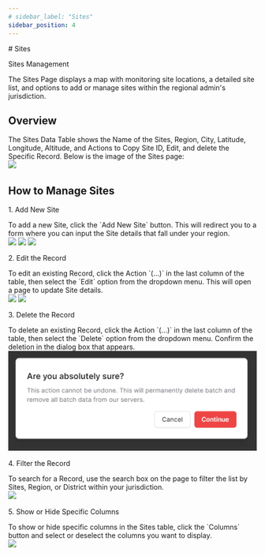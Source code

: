 ```yaml
---
# sidebar_label: "Sites"
sidebar_position: 4
---
```


<link rel="stylesheet" href="path/to/custom.css"/>
<div class="ml-5"> 
# Sites

<p class="font-light mt-5">Sites Management</p>
<div class="mt-5">The Sites Page displays a map with monitoring site locations, a detailed site list, and options to add or manage sites within the regional admin's jurisdiction.</div>

## Overview

<div class="mt-5">The Sites Data Table shows the Name of the Sites, Region, City, Latitude, Longitude, Altitude, and Actions to Copy Site ID, Edit, and delete the Specific Record. Below is the image of the Sites page:</div>

<img src="/img/regional-admin-site.png" class="w-auto h-auto my-8 border shadow-md"/>

## How to Manage Sites

<p class="font-semibold mt-3">1. Add New Site</p>
<div class="mt-5">To add a new Site, click the `Add New Site` button. This will redirect you to a form where you can input the Site details that fall under your region.</div>
<img src="/img/regional-admin-site-add.png" class="w-auto h-auto my-8 border shadow-md"/>
<img src="/img/regional-admin-site-add-dialogbox.png" class="w-96 h-auto my-8 border shadow-md"/>
<img src="/img/regional-admin-site-added.png" class="w-auto h-auto my-8 border shadow-md"/>

<p class="font-semibold mt-3">2. Edit the Record</p>
<div class="mt-5">To edit an existing Record, click the Action `(...)` in the last column of the table, then select the `Edit` option from the dropdown menu. This will open a page to update Site details.</div>
<img src="/img/regional-admin-site-edit.png" class="w-auto h-auto my-8 border shadow-md"/>
<img src="/img/regional-admin-site-edit-page.png" class="w-auto h-auto my-8 border shadow-md"/>

<p class="font-semibold mt-3">3. Delete the Record</p>
<div class="mt-5">To delete an existing Record, click the Action `(...)` in the last column of the table, then select the `Delete` option from the dropdown menu. Confirm the deletion in the dialog box that appears.</div>
<img src="https://github.com/aisaanwar62/Docusaurus-document/blob/main/static/img/deletebatch.png?raw=true
" class="w-auto h-auto my-8 border shadow-md"/>
<p class="font-semibold mt-3">4. Filter the Record</p>
<div class="mt-5">To search for a Record, use the search box on the page to filter the list by Sites, Region, or District within your jurisdiction.</div>
<img src="/img/regional-admin-site-search.png" class="w-auto h-auto my-8 border shadow-md"/>

<p class="font-semibold mt-3">5. Show or Hide Specific Columns</p>
<div class="mt-5">To show or hide specific columns in the Sites table, click the `Columns` button and select or deselect the columns you want to display.</div>
<img src="/img/regional-admin-site-column.png" class="w-auto h-auto my-8 border shadow-md"/>

</div>

